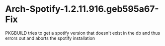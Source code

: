 # Arch-Spotify-1.2.11.916.geb595a67-Fix
PKGBUILD tries to get a spotify version that doesn't exist in the db and thus errors out and aborts the spotify installation 
